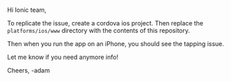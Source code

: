 Hi Ionic team,

To replicate the issue, create a cordova ios project.   Then replace the `platforms/ios/www` directory with the contents of this repository.

Then when you run the app on an iPhone, you should see the tapping issue.

Let me know if you need anymore info!

Cheers,
-adam
